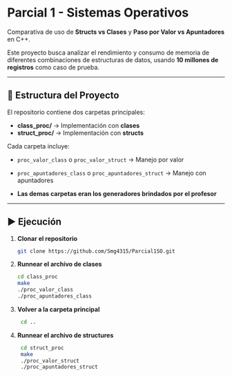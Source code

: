 # Parcial 1 - Sistemas Operativos  
Comparativa de uso de **Structs vs Clases** y **Paso por Valor vs Apuntadores** en C++.

Este proyecto busca analizar el rendimiento y consumo de memoria de diferentes combinaciones de estructuras de datos, usando **10 millones de registros** como caso de prueba.  

---

## 📂 Estructura del Proyecto
El repositorio contiene dos carpetas principales:

- **class_proc/** → Implementación con **clases**
- **struct_proc/** → Implementación con **structs**

Cada carpeta incluye:
- `proc_valor_class` o `proc_valor_struct` → Manejo por valor
- `proc_apuntadores_class` o `proc_apuntadores_struct` → Manejo con apuntadores  

- **Las demas carpetas eran los generadores brindados por el profesor**

---

## ▶️ Ejecución

1. **Clonar el repositorio**
    ```bash
    git clone https://github.com/Smg4315/Parcial1SO.git

2. **Runnear el archivo de clases**
   ```bash
   cd class_proc
   make
   ./proc_valor_class
   ./proc_apuntadores_class

3. **Volver a la carpeta principal**
   ```bash
    cd ..

3. **Runnear el archivo de structures**
   ```bash
    cd struct_proc
    make
    ./proc_valor_struct
    ./proc_apuntadores_struct
